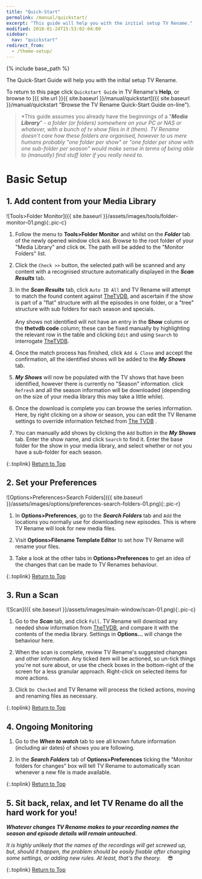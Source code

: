 ```yaml
---
title: "Quick-Start"
permalink: /manual/quickstart/
excerpt: "This guide will help you with the initial setup TV Rename."
modified: 2018-01-24T15:53:02-04:00
sidebar:
  nav: "quickstart"
redirect_from:
  - /theme-setup/
---
```


{% include base_path %}

The Quick-Start Guide will help you with the initial setup TV Rename.

To return to this page click `Quickstart Guide` in TV&nbsp;Rename's **Help**, or browse to [{{ site.url }}{{ site.baseurl }}/manual/quickstart]({{ site.baseurl }}/manual/quickstart "Browse the TV&nbsp;Rename Quick-Start Guide on-line").

> *This guide assumes you already have the beginnings of a "_**Media Library**_" - *a folder (or folders) somewhere on your PC or NAS or whatever, with a bunch of tv show files in it (them). TV&nbsp;Rename doesn't care how these folders are organised, however to us mere humans probably "one folder per show" or "one folder per show with one sub-folder per season" would make sense in terms of being able to (manually) find stuff later if you really need to.*

# Basic Setup

## 1. Add content from your Media Library
![Tools>Folder Monitor]({{ site.baseurl }}/assets/images/tools/folder-monitor-01.png){:.pic-c}
1. Follow the menu to **Tools>Folder Monitor** and whilst on the _**Folder**_ tab of the newly opened window click `Add`. Browse to the root folder of your "Media Library" and click `OK`. The path will be added to the "Monitor Folders" list.

2. Click the `Check >>` button, the selected path will be scanned and any content with a recognised structure automatically displayed in the _**Scan Results**_ tab.

3. In the _**Scan Results**_ tab, click `Auto ID All` and TV&nbsp;Rename will attempt to match the found content against [TheTVDB](http://thetvdb.com "Visit TheTVDB.com"), and ascertain if the show is part of a "flat" structure with all the episodes in one folder, or a "tree" structure with sub folders for each season and specials.<br /><br />
Any shows not identified will not have an entry in the **Show** column or the **thetvdb code** column; these can be fixed manually by highlighting the relevant row in the table and clicking `Edit` and using `Search` to interrogate [TheTVDB](http://thetvdb.com "Visit TheTVDB.com").

4. Once the match process has finished, click `Add & Close` and accept the confirmation, all the identified shows will be added to the _**My Shows**_ tab.

5. _**My Shows**_ will now be populated with the TV shows that have been identified, however there is currently no "Season" information. click `Refresh` and all the season information will be downloaded (depending on the size of your media library this may take a little while).

6. Once the download is complete you can browse the series information. Here, by right clicking on a show or season, you can edit the TV&nbsp;Rename settings to override information fetched from [The&nbsp;TVDB](http://thetvdb.com "Visit TheTVDB.com") .

7. You can manually add shows by clicking the `Add` button in the _**My Shows**_ tab. Enter the show name, and click `Search` to find it.
Enter the base folder for the show in your media library, and select whether or not you have a sub-folder for each season.

{:.toplink}
[Return to Top]()

## 2. Set your Preferences
![Options>Preferences>Search Folders]({{ site.baseurl }}/assets/images/options/preferences-search-folders-01.png){:.pic-r}
1. In **Options>Preferences**, go to the _**Search Folders**_ tab and `Add` the locations you normally use for downloading new episodes. This is where TV&nbsp;Rename will look for new media files.

2. Visit **Options>Filename Template Editor** to set how TV&nbsp;Rename will rename your files.

3. Take a look at the other tabs in **Options>Preferences** to get an idea of the changes that can be made to TV Renames behaviour.

{:.toplink}
[Return to Top]()

## 3. Run a Scan
![Scan]({{ site.baseurl }}/assets/images/main-window/scan-01.png){:.pic-c}
1. Go to the _**Scan**_ tab, and click `Full`. TV&nbsp;Rename will download any needed show information from [TheTVDB](http://thetvdb.com "Visit TheTVDB.com"), and compare it with the contents of the media library. Settings in **Options...** will change the behaviour here.

2. When the scan is complete, review TV&nbsp;Rename's suggested changes and other information. Any ticked item will be actioned, so un-tick things you're not sure about, or use the check boxes in the bottom-right of the screen for a less granular approach. Right-click on selected items for more actions.

3. Click `Do Checked` and TV&nbsp;Rename will process the ticked actions, moving and renaming files as necessary.

{:.toplink}
[Return to Top]()

## 4. Ongoing Monitoring
1. Go to the _**When to watch**_ tab to see all known future information (including air dates) of shows you are following.

2. In the _**Search Folders**_ tab of **Options>Preferences** ticking the "Monitor folders for changes" box will tell TV&nbsp;Rename to automatically scan whenever a new file is made available.

{:.toplink}
[Return to Top]()

## 5. Sit back, relax, and let TV&nbsp;Rename do all the hard work for you!
_**Whatever changes TV&nbsp;Rename makes to your recording names the season and episode details will remain untouched.**_

*It is highly unlikely that the names of the recordings will get screwed up, but, should it happen, the problem should be easily fixable after changing some settings, or adding new rules. At least, that's the theory.*&emsp; :sunglasses:

{:.toplink}
[Return to Top]()